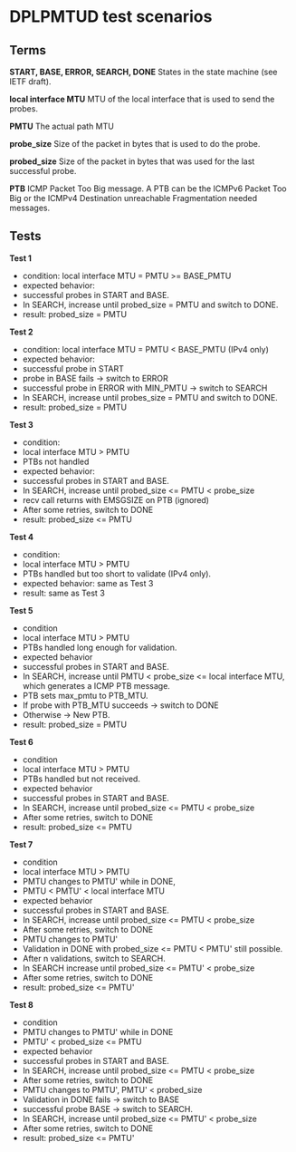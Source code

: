 # DPLPMTUD test scenarios

## Terms

**START, BASE, ERROR, SEARCH, DONE**
States in the state machine (see IETF draft).

**local interface MTU**
MTU of the local interface that is used to send the probes.

**PMTU**
The actual path MTU

**probe_size**
Size of the packet in bytes that is used to do the probe.

**probed_size**
Size of the packet in bytes that was used for the last successful probe.

**PTB**
ICMP Packet Too Big message. A PTB can be the ICMPv6 Packet Too Big or the ICMPv4 Destination unreachable Fragmentation needed messages.

## Tests

**Test 1**

* condition: local interface MTU = PMTU >= BASE_PMTU 
* expected behavior:
 * successful probes in START and BASE. 
 * In SEARCH, increase until probed_size = PMTU and switch to DONE.
* result: probed_size = PMTU

**Test 2**

* condition: local interface MTU = PMTU < BASE_PMTU (IPv4 only)
* expected behavior: 
 * successful probe in START 
 * probe in BASE fails -> switch to ERROR
 * successful probe in ERROR with MIN_PMTU -> switch to SEARCH 
 * In SEARCH, increase until probes_size = PMTU and switch to DONE.
* result: probed_size = PMTU 

**Test 3**

* condition:
 * local interface MTU > PMTU
 * PTBs not handled
* expected behavior:
 * successful probes in START and BASE. 
 * In SEARCH, increase until probed_size <= PMTU < probe_size 
 * recv call returns with EMSGSIZE on PTB (ignored)
 * After some retries, switch to DONE
* result: probed_size <= PMTU 

**Test 4**

* condition: 
 * local interface MTU > PMTU
 * PTBs handled but too short to validate (IPv4 only).
* expected behavior: same as Test 3
* result: same as Test 3

**Test 5**

* condition
 * local interface MTU > PMTU
 * PTBs handled long enough for validation.
* expected behavior
 * successful probes in START and BASE. 
 * In SEARCH, increase until PMTU < probe_size <= local interface MTU, which
generates a ICMP PTB message.
 * PTB sets max_pmtu to PTB_MTU. 
 * If probe with PTB_MTU succeeds -> switch to DONE 
 * Otherwise -> New PTB.
* result: probed_size = PMTU 

**Test 6**

* condition
 * local interface MTU > PMTU
 * PTBs handled but not received.
* expected behavior
 * successful probes in START and BASE. 
 * In SEARCH, increase until probed_size <= PMTU < probe_size 
 * After some retries, switch to DONE
* result: probed_size <= PMTU 

**Test 7**

* condition
 * local interface MTU > PMTU
 * PMTU changes to PMTU' while in DONE, 
 * PMTU < PMTU' < local interface MTU
* expected behavior
 * successful probes in START and BASE. 
 * In SEARCH, increase until probed_size <= PMTU < probe_size 
 * After some retries, switch to DONE
 * PMTU changes to PMTU'
 * Validation in DONE with probed_size <= PMTU < PMTU' still possible.
 * After n validations, switch to SEARCH.
 * In SEARCH increase until probed_size <= PMTU' < probe_size 
 * After some retries, switch to DONE
* result: probed_size <= PMTU'

**Test 8**

* condition
 * PMTU changes to PMTU' while in DONE
 * PMTU' < probed_size <= PMTU
* expected behavior
 * successful probes in START and BASE. 
 * In SEARCH, increase until probed_size <= PMTU < probe_size 
 * After some retries, switch to DONE
 * PMTU changes to PMTU', PMTU' < probed_size 
 * Validation in DONE fails -> switch to BASE
 * successful probe BASE -> switch to SEARCH. 
 * In SEARCH, increase until probed_size <= PMTU' < probe_size 
 * After some retries, switch to DONE
* result: probed_size <= PMTU'
